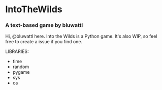 # IntoTheWilds
### A text-based game by bluwattl



Hi, @bluwattl here.
Into the Wilds is a Python game.
It's also WIP, so feel free to create a issue if you find one.

LIBRARIES:
- time
- random 
- pygame
- sys
- os


